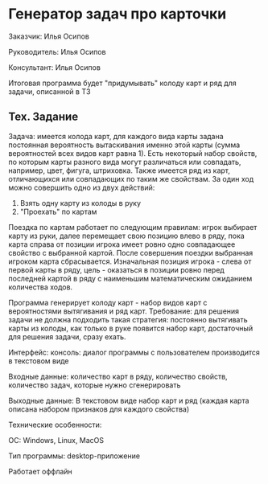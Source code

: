 # Генератор задач про карточки
Заказчик: Илья Осипов

Руководитель: Илья Осипов

Консультант: Илья Осипов

Итоговая программа будет "придумывать" колоду карт и ряд для задачи, описанной в ТЗ
## Тех. Задание
Задача: имеется колода карт, для каждого вида карты задана постоянная вероятность вытаскивания именно этой карты (сумма
вероятностей всех видов карт равна 1). Есть некоторый набор свойств, по которым карты разного вида могут различаться или
совпадать, например, цвет, фигуга, штриховка. Также имеется ряд из карт, отличающихся или совпадающих по таким же свойствам.
За один ход можно совершить одно из двух действий:
1) Взять одну карту из колоды в руку
2) "Проехать" по картам

Поездка по картам работает по следующим правилам: игрок выбирает карту из руки, далее перемещает свою позицию влево в ряду,
пока карта справа от позиции игрока имеет ровно одно совпадающее свойство с выбранной картой. После совершения поездки
выбранная игроком карта сбрасывается.
Изначальная позиция игрока - слева от первой карты в ряду, цель - оказаться в позиции ровно перед последней картой в ряду
с наименьшим математическим ожиданием количества ходов.

Программа генерирует колоду карт - набор видов карт с вероятностями вытягивания и ряд карт. Требование: для решения задачи
не должна подходить такая стратегия: постоянно вытягивать карты из колоды, как только в руке появится набор карт, достаточный
для решения задачи, сразу ехать.

Интерфейс: консоль: диалог программы с пользователем производится в текстовом виде

Входные данные: количество карт в ряду, количество свойств, количество задач, которые нужно сгенерировать

Выходные данные: В текстовом виде набор карт и ряд (каждая карта описана набором признаков для каждого свойства)

Технические особенности:

ОС: Windows, Linux, MacOS

Тип программы: desktop-приложение

Работает оффлайн
